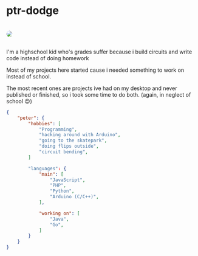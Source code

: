 # ptr-dodge

<br>
<img src="https://avatars.githubusercontent.com/u/47580186?v=4" style="clip-path: polygon(50% 0%, 90% 20%, 100% 60%, 75% 100%, 25% 100%, 0% 60%, 10% 20%);
">
<br>
<br>

I'm a highschool kid who's grades suffer because i build circuits and write code instead of doing homework

Most of my projects here started cause i needed something to work on instead of school.

The most recent ones are projects ive had on my desktop and never published or finished, so i took some time to do both. (again, in neglect of school 😉)

```json
{
    "peter": {
        "hobbies": [
            "Programming",
            "hacking around with Arduino",
            "going to the skatepark",
            "doing flips outside",
            "circuit bending",
        ]

        "languages": {
            "main": [
                "JavaScript",
                "PHP",
                "Python",
                "Arduino (C/C++)",
            ],

            "working on": [
                "Java",
                "Go",
            ]
        }
    }
}
```
